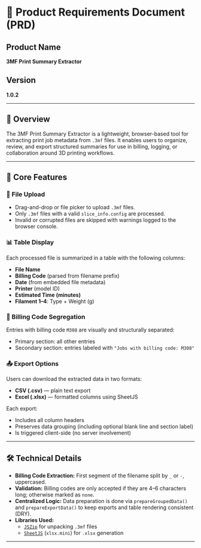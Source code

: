 # 📄 Product Requirements Document (PRD)

## Product Name  
**3MF Print Summary Extractor**

## Version  
**1.0.2**

---

## 🧭 Overview  
The 3MF Print Summary Extractor is a lightweight, browser-based tool for extracting print job metadata from `.3mf` files. It enables users to organize, review, and export structured summaries for use in billing, logging, or collaboration around 3D printing workflows.

---

## 🎯 Core Features

### 🔼 File Upload
- Drag-and-drop or file picker to upload `.3mf` files.
- Only `.3mf` files with a valid `slice_info.config` are processed.
- Invalid or corrupted files are skipped with warnings logged to the browser console.

### 📊 Table Display
Each processed file is summarized in a table with the following columns:
- **File Name**
- **Billing Code** (parsed from filename prefix)
- **Date** (from embedded file metadata)
- **Printer** (model ID)
- **Estimated Time (minutes)**
- **Filament 1–4**: Type + Weight (g)

### 🧾 Billing Code Segregation
Entries with billing code `M308` are visually and structurally separated:
- Primary section: all other entries
- Secondary section: entries labeled with `"Jobs with billing code: M308"`

### 📤 Export Options
Users can download the extracted data in two formats:
- **CSV (.csv)** — plain text export
- **Excel (.xlsx)** — formatted columns using SheetJS

Each export:
- Includes all column headers
- Preserves data grouping (including optional blank line and section label)
- Is triggered client-side (no server involvement)

---

## 🛠 Technical Details

- **Billing Code Extraction:** First segment of the filename split by `_` or `-`, uppercased.
- **Validation:** Billing codes are only accepted if they are 4–6 characters long; otherwise marked as `none`.
- **Centralized Logic:** Data preparation is done via `prepareGroupedData()` and `prepareExportData()` to keep exports and table rendering consistent (DRY).
- **Libraries Used:**
  - [`JSZip`](https://stuk.github.io/jszip/) for unpacking `.3mf` files
  - [`SheetJS`](https://sheetjs.com/) (`xlsx.mini`) for `.xlsx` generation

---
